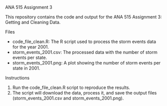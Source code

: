 
ANA 515 Assignment 3

This repository contains the code and output for the ANA 515 Assignment 3: Getting and Cleaning Data.

Files

- code_file_clean.R: The R script used to process the storm events data for the year 2001.
- storm_events_2001.csv: The processed data with the number of storm events per state.
- storm_events_2001.png: A plot showing the number of storm events per state in 2001.

Instructions

1. Run the code_file_clean.R script to reproduce the results.
2. The script will download the data, process it, and save the output files (storm_events_2001.csv and storm_events_2001.png).
